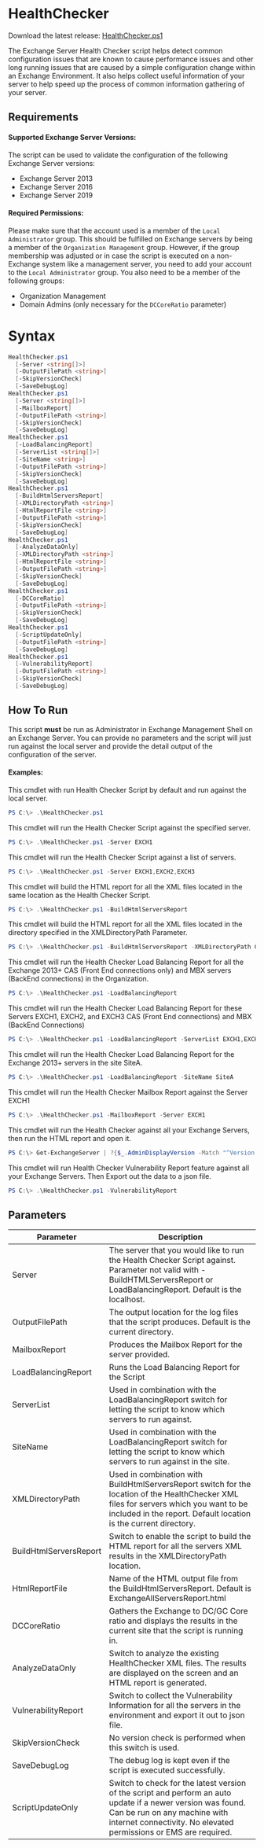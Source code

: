 # HealthChecker

Download the latest release: [HealthChecker.ps1](https://github.com/microsoft/CSS-Exchange/releases/latest/download/HealthChecker.ps1)

The Exchange Server Health Checker script helps detect common configuration issues that are known to cause performance issues and other long running issues that are caused by a simple configuration change within an Exchange Environment. It also helps collect useful information of your server to help speed up the process of common information gathering of your server.


## Requirements
#### Supported Exchange Server Versions:
The script can be used to validate the configuration of the following Exchange Server versions:
- Exchange Server 2013
- Exchange Server 2016
- Exchange Server 2019

#### Required Permissions:
Please make sure that the account used is a member of the `Local Administrator` group. This should be fulfilled on Exchange servers by being a member of the  `Organization Management` group. However, if the group membership was adjusted or in case the script is executed on a non-Exchange system like a management server, you need to add your account to the `Local Administrator` group. You also need to be a member of the following groups:

- Organization Management
- Domain Admins (only necessary for the `DCCoreRatio` parameter)

# Syntax

```powershell
HealthChecker.ps1
  [-Server <string[]>]
  [-OutputFilePath <string>]
  [-SkipVersionCheck]
  [-SaveDebugLog]
HealthChecker.ps1
  [-Server <string[]>]
  [-MailboxReport]
  [-OutputFilePath <string>]
  [-SkipVersionCheck]
  [-SaveDebugLog]
HealthChecker.ps1
  [-LoadBalancingReport]
  [-ServerList <string[]>]
  [-SiteName <string>]
  [-OutputFilePath <string>]
  [-SkipVersionCheck]
  [-SaveDebugLog]
HealthChecker.ps1
  [-BuildHtmlServersReport]
  [-XMLDirectoryPath <string>]
  [-HtmlReportFile <string>]
  [-OutputFilePath <string>]
  [-SkipVersionCheck]
  [-SaveDebugLog]
HealthChecker.ps1
  [-AnalyzeDataOnly]
  [-XMLDirectoryPath <string>]
  [-HtmlReportFile <string>]
  [-OutputFilePath <string>]
  [-SkipVersionCheck]
  [-SaveDebugLog]
HealthChecker.ps1
  [-DCCoreRatio]
  [-OutputFilePath <string>]
  [-SkipVersionCheck]
  [-SaveDebugLog]
HealthChecker.ps1
  [-ScriptUpdateOnly]
  [-OutputFilePath <string>]
  [-SaveDebugLog]
HealthChecker.ps1
  [-VulnerabilityReport]
  [-OutputFilePath <string>]
  [-SkipVersionCheck]
  [-SaveDebugLog]
```

## How To Run
This script **must** be run as Administrator in Exchange Management Shell on an Exchange Server. You can provide no parameters and the script will just run against the local server and provide the detail output of the configuration of the server.

#### Examples:

This cmdlet with run Health Checker Script by default and run against the local server.

```powershell
PS C:\> .\HealthChecker.ps1
```

This cmdlet will run the Health Checker Script against the specified server.

```powershell
PS C:\> .\HealthChecker.ps1 -Server EXCH1
```

This cmdlet will run the Health Checker Script against a list of servers.

```powershell
PS C:\> .\HealthChecker.ps1 -Server EXCH1,EXCH2,EXCH3
```

This cmdlet will build the HTML report for all the XML files located in the same location as the Health Checker Script.

```powershell
PS C:\> .\HealthChecker.ps1 -BuildHtmlServersReport
```

This cmdlet will build the HTML report for all the XML files located in the directory specified in the XMLDirectoryPath Parameter.

```powershell
PS C:\> .\HealthChecker.ps1 -BuildHtmlServersReport -XMLDirectoryPath C:\Location
```

This cmdlet will run the Health Checker Load Balancing Report for all the Exchange 2013+ CAS (Front End connections only) and MBX servers (BackEnd connections) in the Organization.

```powershell
PS C:\> .\HealthChecker.ps1 -LoadBalancingReport
```

This cmdlet will run the Health Checker Load Balancing Report for these Servers EXCH1, EXCH2, and EXCH3 CAS (Front End connections) and MBX  (BackEnd Connections)

```powershell
PS C:\> .\HealthChecker.ps1 -LoadBalancingReport -ServerList EXCH1,EXCH2,EXCH3
```

This cmdlet will run the Health Checker Load Balancing Report for the Exchange 2013+ servers in the site SiteA.

```powershell
PS C:\> .\HealthChecker.ps1 -LoadBalancingReport -SiteName SiteA
```

This cmdlet will run the Health Checker Mailbox Report against the Server EXCH1

```powershell
PS C:\> .\HealthChecker.ps1 -MailboxReport -Server EXCH1
```

This cmdlet will run the Health Checker against all your Exchange Servers, then run the HTML report and open it.

```powershell
PS C:\> Get-ExchangeServer | ?{$_.AdminDisplayVersion -Match "^Version 15"} | .\HealthChecker.ps1; .\HealthChecker.ps1 -BuildHtmlServersReport; .\ExchangeAllServersReport.html
```

This cmdlet will run Health Checker Vulnerability Report feature against all your Exchange Servers. Then Export out the data to a json file.

```powershell
PS C:\> .\HealthChecker.ps1 -VulnerabilityReport
```

## Parameters

Parameter | Description
----------|------------
Server | The server that you would like to run the Health Checker Script against. Parameter not valid with -BuildHTMLServersReport or LoadBalancingReport. Default is the localhost.
OutputFilePath | The output location for the log files that the script produces. Default is the current directory.
MailboxReport | Produces the Mailbox Report for the server provided.
LoadBalancingReport | Runs the Load Balancing Report for the Script
ServerList | Used in combination with the LoadBalancingReport switch for letting the script to know which servers to run against.
SiteName | Used in combination with the LoadBalancingReport switch for letting the script to know which servers to run against in the site.
XMLDirectoryPath | Used in combination with BuildHtmlServersReport switch for the location of the HealthChecker XML files for servers which you want to be included in the report. Default location is the current directory.
BuildHtmlServersReport | Switch to enable the script to build the HTML report for all the servers XML results in the XMLDirectoryPath location.
HtmlReportFile | Name of the HTML output file from the BuildHtmlServersReport. Default is ExchangeAllServersReport.html
DCCoreRatio | Gathers the Exchange to DC/GC Core ratio and displays the results in the current site that the script is running in.
AnalyzeDataOnly | Switch to analyze the existing HealthChecker XML files. The results are displayed on the screen and an HTML report is generated.
VulnerabilityReport | Switch to collect the Vulnerability Information for all the servers in the environment and export it out to json file.
SkipVersionCheck | No version check is performed when this switch is used.
SaveDebugLog | The debug log is kept even if the script is executed successfully.
ScriptUpdateOnly | Switch to check for the latest version of the script and perform an auto update if a newer version was found. Can be run on any machine with internet connectivity. No elevated permissions or EMS are required.

